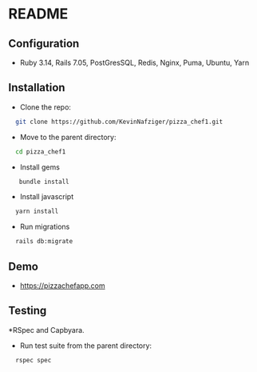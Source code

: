 # README

## Configuration
* Ruby 3.14, Rails 7.05, PostGresSQL, Redis, Nginx, Puma, Ubuntu, Yarn

## Installation
* Clone the repo:
 ```sh
   git clone https://github.com/KevinNafziger/pizza_chef1.git
 ```
* Move to the parent directory:
 ```sh
   cd pizza_chef1
 ```
* Install gems
```sh
   bundle install
```
* Install javascript
```sh
  yarn install
```
* Run migrations
```sh
  rails db:migrate
```

## Demo
 * https://pizzachefapp.com <br>

## Testing
 *RSpec and Capbyara.
 * Run test suite from the parent directory:
 ```sh
   rspec spec
 ```


